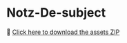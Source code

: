 # Notz-De-subject


🔽 [Click here to download the assets ZIP](https://www.youtube.com/watch?v=dQw4w9WgXcQ)
